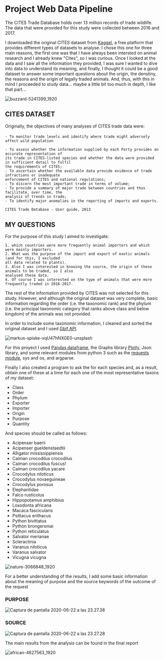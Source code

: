 # Project Web Data Pipeline


The CITES Trade Database holds over 13 million records of trade wildlife. The data that were provided for this study were collected between 2016 and 2017. 

I downloaded the original CITES dataset from [Kaggel](https://www.kaggle.com/), a free platform that provides different types of datasets to analyse.
I chose this one for three main reasons, the first one was that I have always been intersted on animal research and I already knew "Cites", so I was curious. 
Once I looked at the data and I saw all the information they provided, I was sure I wanted to dive into data to understand its meaning, and finally, I thought it could be a good dataset to answer some important questions about the origin, the denstiny, the reasons and the origin of legally traded animals. 
And, thus, with this in mind I proceeded to study data... maybe a little bit too much in depth, I like that part...

![buzzard-5241399_1920](/assets/buzzard-5241399_1920.jpg)

## CITES DATASET

Originally, the objectives of many analyses of CITES trade data were:
####
    - To monitor trade levels and identify where trade might adversely affect wild population

    - To assess whether the information supplied by each Party provides an accurate representation of
    its trade in CITES-listed species and whether the data were provided in sufficient detail to fulfil 
    the requirements of CITES;
    - To ascertain whether the available data provide evidence of trade infractions or inadequate 
    enforcement of CITES and national regulations; 
    - To discern the most important trade in terms of volume;
    - To provide a summary of major trade between countries and thus facilitate, over time, the 
    analysis of trends in trade; 
    - To identify major anomalies in the reporting of imports and exports.
                                                                            CITES Trade Database - User guide, 2013

## MY QUESTIONS

For the purpose of this study I aimed to investigate:
       
    1. which countries were more frequently animal importers and which were mainly importers.
    2. What was the purpose of the import and export of exotic animals (and for this, I excluded 
    all data related to plants).
    3. Also I was interested in knowing the source, the origin of these animals to be traded, so I also 
    analysed these data.
    4. Of course I was interested on the type of animals that were more frequently traded in 2016-2017.


The rest of the information provided by CITES was not selected for this study. However, and although the original dataset was very complete, basic information regarding the order (i.e. the taxonomic rank) and the phylum (i.e. the principal taxonomic category that ranks above class and below kingdom) of the animals was not provided. 

In order to include some taxonomic information, I cleaned and sorted the original dataset and I used [Gbif API](https://www.gbif.org/es/developer/summary). 

![markus-spiske-vqU47hNXGE0-unsplash](/assets/markus-spiske-vqU47hNXGE0-unsplash.jpg)

For this proyect I used [Pandas dataframe](https://pandas.pydata.org/pandas-docs/stable/reference/api/pandas.DatetimeIndex.dayofweek.html), the Graphs library [Plotly](https://plotly.com/), Json library, and some relevant modules from python 3 such as the [requests module](https://pypi.org/project/requests/), sys and os, and argparse.

Finally I also created a program to ask the for each species and, as a result, obtain one of these at a time for each one of the most representative taxons of my dataset:
- Class
- Order
- Phylum	
- Exporter	
- Importer	
- Origin	
- Purpose
- Quantity

And species should be called as follows:

- Acipenser baerii
- Acipenser gueldenstaedtii
- Alligator mississippiensis
- Caiman crocodilus crocodilus
- Caiman crocodilus fuscus!
- Caiman crocodilus yacare
- Crocodylus niloticus
- Crocodylus novaeguineae
- Crocodylus porosus
- Elephantidae
- Falco rusticolus
- Hippopotamus amphibius
- Loxodonta africana
- Macaca fascicularis
- Psittacus erithacus
- Python bivittatus
- Python brongersmai
- Python reticulatus
- Salvator merianae
- Scleractinia
- Varanus niloticus
- Varanus salvator
- Vicugna vicugna

![nature-3066848_1920](/assets/nature-3066848_1920.jpg)

For a better understanding of the results, I add some basic information about the meaning of purpose and the source keywords of the outcome of the request

### PURPOSE
![Captura de pantalla 2020-06-22 a las 23.27.38](/assets/Captura%20de%20pantalla%202020-06-22%20a%20las%2023.27.38.png)
### SOURCE


![Captura de pantalla 2020-06-22 a las 23.27.28](/assets/Captura%20de%20pantalla%202020-06-22%20a%20las%2023.27.28.png)

The main results from the analysis can be found in the final report

![african-4627563_1920](/assets/african-4627563_1920.jpg)
